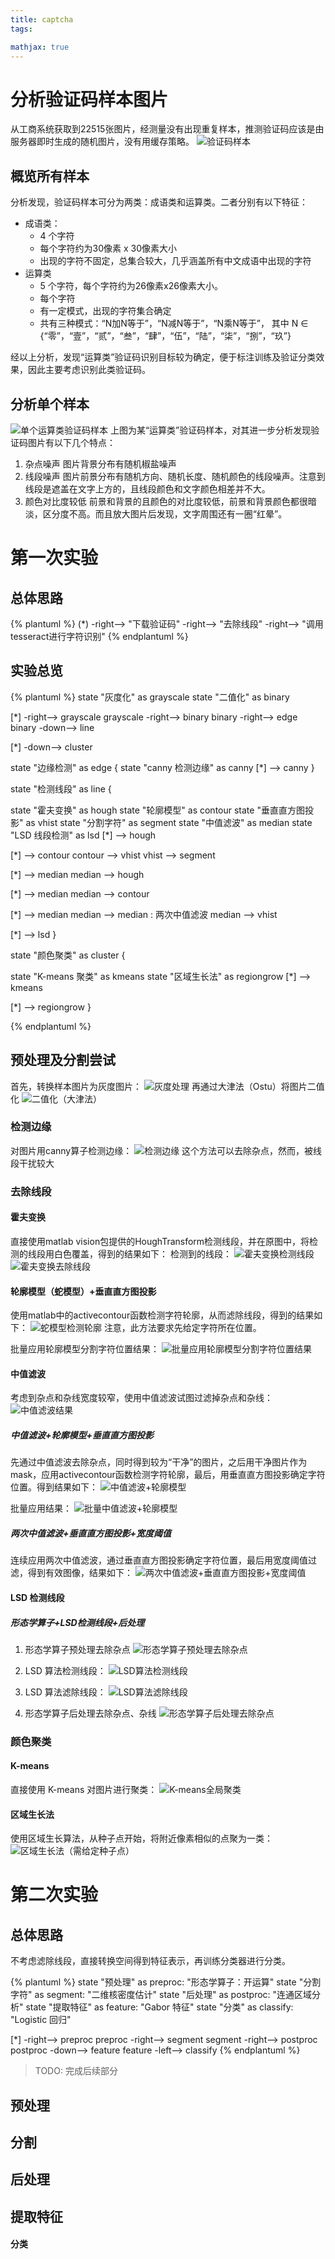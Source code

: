 ```yaml
---
title: captcha
tags:

mathjax: true
---
```

# 分析验证码样本图片
从工商系统获取到22515张图片，经测量没有出现重复样本，推测验证码应该是由服务器即时生成的随机图片，没有用缓存策略。
![验证码样本](/img/captcha/samples.png)
## 概览所有样本
分析发现，验证码样本可分为两类：成语类和运算类。二者分别有以下特征：
- 成语类：
    - 4 个字符
    - 每个字符约为30像素 x 30像素大小
    - 出现的字符不固定，总集合较大，几乎涵盖所有中文成语中出现的字符
- 运算类
    - 5 个字符，每个字符约为26像素x26像素大小。
    - 每个字符
    - 有一定模式，出现的字符集合确定
    - 共有三种模式：“N加N等于”，“N减N等于”，“N乘N等于”，
    其中 N $\in$ {“零”，“壹”，“贰”，“叁”，“肆”，“伍”，“陆”，“柒”，“捌”，“玖”}

经以上分析，发现“运算类”验证码识别目标较为确定，便于标注训练及验证分类效果，因此主要考虑识别此类验证码。

## 分析单个样本
![单个运算类验证码样本](/img/captcha/sample.jpg)
上图为某“运算类”验证码样本，对其进一步分析发现验证码图片有以下几个特点：
1. 杂点噪声
    图片背景分布有随机椒盐噪声
2. 线段噪声
    图片前景分布有随机方向、随机长度、随机颜色的线段噪声。注意到线段是遮盖在文字上方的，且线段颜色和文字颜色相差并不大。
3. 颜色对比度较低
	前景和背景的且颜色的对比度较低，前景和背景颜色都很暗淡，区分度不高。而且放大图片后发现，文字周围还有一圈“红晕”。

# 第一次实验

## 总体思路
{% plantuml %}
(*) -right--> "下载验证码"
-right--> "去除线段"
-right--> "调用tesseract进行字符识别"
{% endplantuml %}

## 实验总览
{% plantuml %}
state "灰度化" as grayscale
state "二值化" as binary

[*] -right--> grayscale
grayscale -right--> binary 
binary -right--> edge
binary -down--> line

[*] -down--> cluster

state "边缘检测" as edge {
state "canny 检测边缘" as canny
[*] --> canny
}

state "检测线段" as line {

state "霍夫变换" as hough
state "轮廓模型" as contour
state "垂直直方图投影" as vhist
state "分割字符" as segment
state "中值滤波" as median
state "LSD 线段检测" as lsd
[*] --> hough

[*] --> contour
contour --> vhist
vhist --> segment

[*] --> median
median --> hough

[*] --> median
median --> contour

[*] --> median 
median --> median : 两次中值滤波
median --> vhist

[*] --> lsd
}

state "颜色聚类" as cluster {

state "K-means 聚类" as kmeans
state "区域生长法" as regiongrow
[*] --> kmeans

[*] --> regiongrow
}

{% endplantuml %}

## 预处理及分割尝试
首先，转换样本图片为灰度图片：
![灰度处理](/img/captcha/grayscale.png)
再通过大津法（Ostu）将图片二值化
![二值化（大津法）](/img/captcha/binary.png)

### 检测边缘
对图片用canny算子检测边缘：
![检测边缘](/img/captcha/edge.png)
这个方法可以去除杂点，然而，被线段干扰较大

### 去除线段
#### 霍夫变换
直接使用matlab vision包提供的HoughTransform检测线段，并在原图中，将检测的线段用白色覆盖，得到的结果如下：
检测到的线段：
![霍夫变换检测线段](/img/captcha/hough-line.png)
![霍夫变换去除线段](/img/captcha/hough.png)

#### 轮廓模型（蛇模型）+垂直直方图投影
使用matlab中的activecontour函数检测字符轮廓，从而滤除线段，得到的结果如下：
![蛇模型检测轮廓](/img/captcha/contour.png)
注意，此方法要求先给定字符所在位置。

批量应用轮廓模型分割字符位置结果：
![批量应用轮廓模型分割字符位置结果](/img/captcha/batch-contour.png)

#### 中值滤波
考虑到杂点和杂线宽度较窄，使用中值滤波试图过滤掉杂点和杂线：
![中值滤波结果](/img/captcha/median.png)

##### 中值滤波+轮廓模型+垂直直方图投影
先通过中值滤波去除杂点，同时得到较为“干净”的图片，之后用干净图片作为mask，应用activecontour函数检测字符轮廓，最后，用垂直直方图投影确定字符位置。得到结果如下：
![中值滤波+轮廓模型](/img/captcha/median-contour.png)

批量应用结果：
![批量中值滤波+轮廓模型](/img/captcha/batch-median-contour.png)

##### 两次中值滤波+垂直直方图投影+宽度阈值
连续应用两次中值滤波，通过垂直直方图投影确定字符位置，最后用宽度阈值过滤，得到有效图像，结果如下：
![两次中值滤波+垂直直方图投影+宽度阈值](/img/captcha/mmedian-width-threshold.png)

#### LSD 检测线段
##### 形态学算子+LSD检测线段+后处理
1. 形态学算子预处理去除杂点
![形态学算子预处理去除杂点](/img/captcha/lsd-pre.png)

2. LSD 算法检测线段：
![LSD算法检测线段](/img/captcha/lsd-line.png)
3. LSD 算法滤除线段：
![LSD算法滤除线段](/img/captcha/lsd-line-remove.png)

4. 形态学算子后处理去除杂点、杂线
![形态学算子后处理去除杂点](/img/captcha/lsd-post.png)


### 颜色聚类
#### K-means
直接使用 K-means 对图片进行聚类：
![K-means全局聚类](/img/captcha/kmeans.png)

#### 区域生长法
使用区域生长算法，从种子点开始，将附近像素相似的点聚为一类：
![区域生长法（需给定种子点）](/img/captcha/region-grow.png)

# 第二次实验
## 总体思路
不考虑滤除线段，直接转换空间得到特征表示，再训练分类器进行分类。

{% plantuml %}
state "预处理" as preproc:   "形态学算子：开运算"
state "分割字符" as segment: "二维核密度估计"
state "后处理" as postproc:  "连通区域分析"
state "提取特征" as feature: "Gabor 特征"
state "分类" as classify:    "Logistic 回归"

[*] -right--> preproc
preproc -right--> segment
segment -right--> postproc
postproc -down--> feature
feature -left--> classify
{% endplantuml %}

> TODO: 完成后续部分

## 预处理

## 分割

## 后处理

## 提取特征

#### 分类
